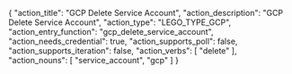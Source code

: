 {
    "action_title": "GCP Delete Service Account",
    "action_description": "GCP Delete Service Account",
    "action_type": "LEGO_TYPE_GCP",
    "action_entry_function": "gcp_delete_service_account",
    "action_needs_credential": true,
    "action_supports_poll": false,
    "action_supports_iteration": false,
    "action_verbs": [
    "delete"
    ],
    "action_nouns": [
    "service_account",
    "gcp"
    ]
}